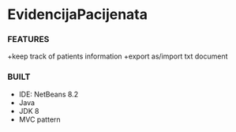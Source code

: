 # EvidencijaPacijenata




### FEATURES
+keep track of patients information
+export as/import txt document

### BUILT
- IDE: NetBeans 8.2
- Java
- JDK 8
- MVC pattern
